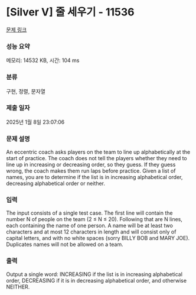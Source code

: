 # [Silver V] 줄 세우기 - 11536 

[문제 링크](https://www.acmicpc.net/problem/11536) 

### 성능 요약

메모리: 14532 KB, 시간: 104 ms

### 분류

구현, 정렬, 문자열

### 제출 일자

2025년 1월 8일 23:07:06

### 문제 설명

<p>An eccentric coach asks players on the team to line up alphabetically at the start of practice. The coach does not tell the players whether they need to line up in increasing or decreasing order, so they guess. If they guess wrong, the coach makes them run laps before practice. Given a list of names, you are to determine if the list is in increasing alphabetical order, decreasing alphabetical order or neither.</p>

### 입력 

 <p>The input consists of a single test case. The first line will contain the number N of people on the team (2 ≤ N ≤ 20). Following that are N lines, each containing the name of one person. A name will be at least two characters and at most 12 characters in length and will consist only of capital letters, and with no white spaces (sorry BILLY BOB and MARY JOE). Duplicates names will not be allowed on a team.</p>

### 출력 

 <p>Output a single word: INCREASING if the list is in increasing alphabetical order, DECREASING if it is in decreasing alphabetical order, and otherwise NEITHER.</p>

